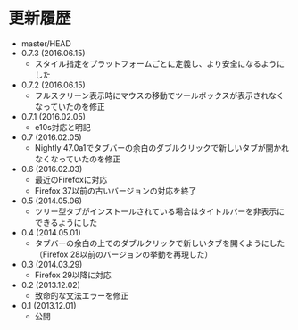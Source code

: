 # 更新履歴

 - master/HEAD
 - 0.7.3 (2016.06.15)
   * スタイル指定をプラットフォームごとに定義し、より安全になるようにした
 - 0.7.2 (2016.06.15)
   * フルスクリーン表示時にマウスの移動でツールボックスが表示されなくなっていたのを修正
 - 0.7.1 (2016.02.05)
   * e10s対応と明記
 - 0.7 (2016.02.05)
   * Nightly 47.0a1でタブバーの余白のダブルクリックで新しいタブが開かれなくなっていたのを修正
 - 0.6 (2016.02.03)
   * 最近のFirefoxに対応
   * Firefox 37以前の古いバージョンの対応を終了
 - 0.5 (2014.05.06)
   * ツリー型タブがインストールされている場合はタイトルバーを非表示にできるようにした
 - 0.4 (2014.05.01)
   * タブバーの余白の上でのダブルクリックで新しいタブを開くようにした（Firefox 28以前のバージョンの挙動を再現した）
 - 0.3 (2014.03.29)
   * Firefox 29以降に対応
 - 0.2 (2013.12.02)
   * 致命的な文法エラーを修正
 - 0.1 (2013.12.01)
   * 公開
